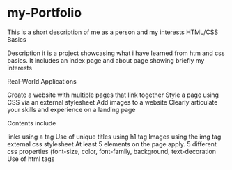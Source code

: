 # my-Portfolio
This is a short description of me as a person and my interests
HTML/CSS Basics

Description
it is a project showcasing what i have learned from htm and css basics. It includes an index page and about page showing briefly my interests

Real-World Applications

Create a website with multiple pages that link together
Style a page using CSS via an external stylesheet
Add images to a website
Clearly articulate your skills and experience on a landing page

Contents include

links using a tag
Use of unique titles using h1 tag
Images using the img tag
external css stylesheet
At least 5 elements on the page apply. 
5 different css properties (font-size, color, font-family, background, text-decoration
Use of html tags


